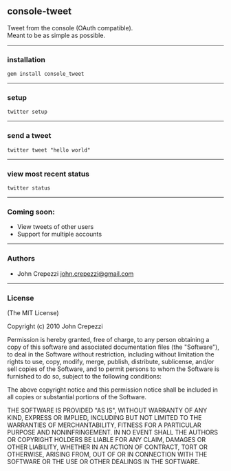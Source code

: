 ## console-tweet

Tweet from the console (OAuth compatible).  
Meant to be as simple as possible.

---

### installation

    gem install console_tweet

---

### setup

    twitter setup

---

### send a tweet
 
    twitter tweet "hello world"

---

### view most recent status

    twitter status

---

### Coming soon:

* View tweets of other users
* Support for multiple accounts

---

### Authors

* John Crepezzi <john.crepezzi@gmail.com>

---

### License

(The MIT License)

Copyright (c) 2010 John Crepezzi

Permission is hereby granted, free of charge, to any person obtaining a copy of this software and associated documentation files (the "Software"), to deal in the Software without restriction, including without limitation the rights to use, copy, modify, merge, publish, distribute, sublicense, and/or sell copies of the Software, and to permit persons to whom the Software is furnished to do so, subject to the following conditions:

The above copyright notice and this permission notice shall be included in all copies or substantial portions of the Software.

THE SOFTWARE IS PROVIDED "AS IS", WITHOUT WARRANTY OF ANY KIND, EXPRESS OR IMPLIED, INCLUDING BUT NOT LIMITED TO THE WARRANTIES OF MERCHANTABILITY, FITNESS FOR A PARTICULAR PURPOSE AND NONINFRINGEMENT. IN NO EVENT SHALL THE AUTHORS OR COPYRIGHT HOLDERS BE LIABLE FOR ANY CLAIM, DAMAGES OR OTHER LIABILITY, WHETHER IN AN ACTION OF CONTRACT, TORT OR OTHERWISE, ARISING FROM, OUT OF OR IN CONNECTION WITH THE SOFTWARE OR THE USE OR OTHER DEALINGS IN THE SOFTWARE.
